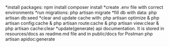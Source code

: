 *install packages:
npm install
composer install
*create .env file with correct environments
*run migrations:
php artisan migrate
*fill db with data:
php artisan db:seed
*clear and update cache with:
php artisan optimize & php artisan config:cache & php artisan route:cache & php artisan view:clear & php artisan cache:clear
*update(generate) api documentation. It is stored in resources/docs as readme.md file and in public/docs for Postman
php artisan apidoc:generate